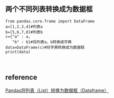 ## 两个不同列表转换成为数据框
```
from pandas.core.frame import DataFrame
a=[1,2,3,4]#列表a
b=[5,6,7,8]#列表b
c={"a" : a,
   "b" : b}#将列表a，b转换成字典
data=DataFrame(c)#将字典转换成为数据框
print(data)
```

&nbsp;
## reference
[Pandas将列表（List）转换为数据框（Dataframe）](https://blog.csdn.net/claroja/article/details/64439735)
